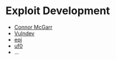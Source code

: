 # Exploit Development

- [Connor McGarr](https://connormcgarr.github.io/)
- [Vulndev](https://vulndev.io/)
- [epi](https://epi052.gitlab.io/notes-to-self/blog/)
- [uf0](https://www.matteomalvica.com/minutes/exploit_dev/)
- ...
